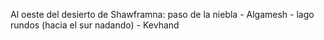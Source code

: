 Al oeste del desierto de Shawframna: paso de la niebla - Algamesh - lago rundos (hacia el sur nadando) - Kevhand

